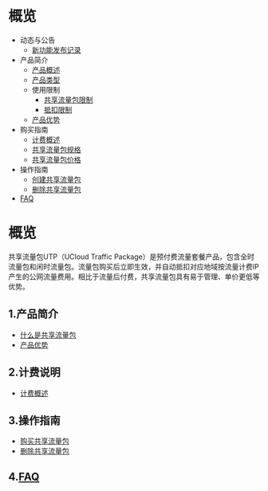 # 概览

* 动态与公告
     * [新功能发布记录](/trafficpackage/notice/New_Feature)
* 产品简介
     * [产品概述](/trafficpackage/introduction/Overview)
     * [产品类型](/trafficpackage/introduction/Category)
     * 使用限制
         * [共享流量包限制](/trafficpackage/introduction/Limit/Traffic_Package)
         * [抵扣限制](/trafficpackage/introduction/Limit/Deduction)
     * [产品优势](/trafficpackage/introduction/Advantage)
* 购买指南
     * [计费概述](/trafficpackage/buy/introduction)
     * [共享流量包规格](/trafficpackage/buy/specification)
     * [共享流量包价格](/trafficpackage/buy/Price)
* 操作指南
     * [创建共享流量包](/trafficpackage/guide/Create)
     * [删除共享流量包](/trafficpackage/guide/Delete.)
* [FAQ](/trafficpackage/faq)















# 概览
共享流量包UTP（UCloud Traffic Package）是预付费流量套餐产品，包含全时流量包和闲时流量包。流量包购买后立即生效，并自动抵扣对应地域按流量计费IP产生的公网流量费用。相比于流量后付费，共享流量包具有易于管理、单价更低等优势。

## 1.产品简介
* [什么是共享流量包](/trafficpackage/introduction/concept)
* [产品优势](/trafficpackage/introduction/advantages)


## 2.计费说明
* [计费概述](/trafficpackage/bug/charge)


## 3.操作指南
* [购买共享流量包](/trafficpackage/guide/createtrafficpackage)
* [删除共享流量包](/trafficpackage/guide/deletetrafficpackage)


## 4.[FAQ](/trafficpackage/faq)





